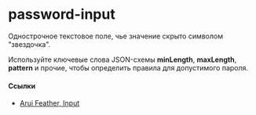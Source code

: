 # password-input

Однострочное текстовое поле, чье значение скрыто символом "звездочка". 

Используйте ключевые слова JSON-схемы **minLength**, **maxLength**, **pattern** и прочие, чтобы определить правила для допустимого пароля.

#### Ссылки
- [Arui Feather, Input](https://alfa-laboratory.github.io/arui-feather/styleguide/#/Input)
